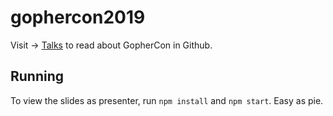 # gophercon2019

Visit -> [Talks](./talks) to read about GopherCon in Github.

## Running

To view the slides as presenter, run `npm install` and `npm start`. Easy as pie.
